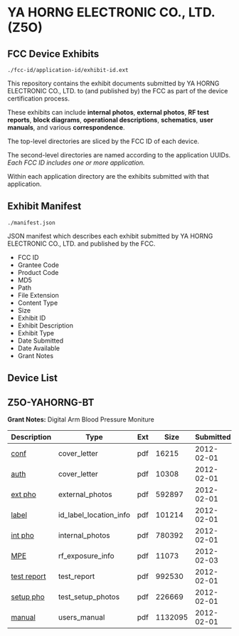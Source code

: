 # YA HORNG ELECTRONIC CO., LTD. (Z5O)
## FCC Device Exhibits

```
./fcc-id/application-id/exhibit-id.ext
```

This repository contains the exhibit documents submitted by YA HORNG ELECTRONIC CO., LTD. to (and published by) the FCC as part of the device certification process.

These exhibits can include **internal photos**, **external photos**, **RF test reports**, **block diagrams**, **operational descriptions**, **schematics**, **user manuals**, and various **correspondence**.

The top-level directories are sliced by the FCC ID of each device.

The second-level directories are named according to the application UUIDs. *Each FCC ID includes one or more application.*

Within each application directory are the exhibits submitted with that application. 

## Exhibit Manifest

```
./manifest.json
```

JSON manifest which describes each exhibit submitted by YA HORNG ELECTRONIC CO., LTD. and published by the FCC.

- FCC ID
- Grantee Code
- Product Code
- MD5
- Path
- File Extension
- Content Type
- Size
- Exhibit ID
- Exhibit Description
- Exhibit Type
- Date Submitted
- Date Available
- Grant Notes

## Device List
## Z5O-YAHORNG-BT
**Grant Notes:** Digital Arm Blood Pressure Moniture

| Description | Type | Ext | Size | Submitted | Available |
| ----------- | ---- | --- | ---- | --------- | --------- |
| [conf](Z5O-YAHORNG-BT/bc1da80176715f216733ccbdf5da7705/1629466.pdf) | cover_letter | pdf | 16215 | 2012-02-01 | 2012-02-03 |
| [auth](Z5O-YAHORNG-BT/bc1da80176715f216733ccbdf5da7705/1629470.pdf) | cover_letter | pdf | 10308 | 2012-02-01 | 2012-02-03 |
| [ext pho](Z5O-YAHORNG-BT/bc1da80176715f216733ccbdf5da7705/1629465.pdf) | external_photos | pdf | 592897 | 2012-02-01 | 2012-02-03 |
| [label](Z5O-YAHORNG-BT/bc1da80176715f216733ccbdf5da7705/1629467.pdf) | id_label_location_info | pdf | 101214 | 2012-02-01 | 2012-02-03 |
| [int pho](Z5O-YAHORNG-BT/bc1da80176715f216733ccbdf5da7705/1629468.pdf) | internal_photos | pdf | 780392 | 2012-02-01 | 2012-02-03 |
| [MPE](Z5O-YAHORNG-BT/bc1da80176715f216733ccbdf5da7705/1630579.pdf) | rf_exposure_info | pdf | 11073 | 2012-02-03 | 2012-02-03 |
| [test report](Z5O-YAHORNG-BT/bc1da80176715f216733ccbdf5da7705/1629464.pdf) | test_report | pdf | 992530 | 2012-02-01 | 2012-02-03 |
| [setup pho](Z5O-YAHORNG-BT/bc1da80176715f216733ccbdf5da7705/1629472.pdf) | test_setup_photos | pdf | 226669 | 2012-02-01 | 2012-02-03 |
| [manual](Z5O-YAHORNG-BT/bc1da80176715f216733ccbdf5da7705/1629473.pdf) | users_manual | pdf | 1132095 | 2012-02-01 | 2012-02-03 |
